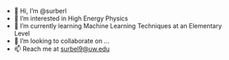 - 👋 Hi, I’m @surberl
- 👀 I’m interested in High Energy Physics
- 🌱 I’m currently learning Machine Learning Techniques at an Elementary Level
- 💞️ I’m looking to collaborate on ...
- 📫 Reach me at surbel9@uw.edu

<!---
surberl/surberl is a ✨ special ✨ repository because its `README.md` (this file) appears on your GitHub profile.
You can click the Preview link to take a look at your changes.
--->
